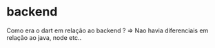 # backend

Como era o dart em relação ao backend ? => Nao havia diferenciais em relação ao java, node etc.. 